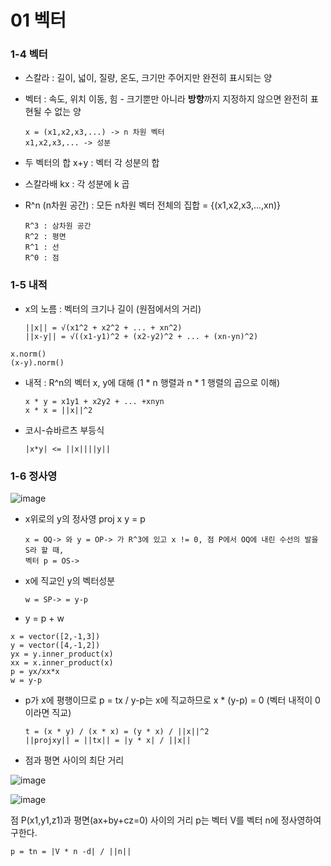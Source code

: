 # 01 벡터



### 1-4 벡터



* 스칼라 : 길이, 넓이, 질량, 온도, 크기만 주어지만 완전히 표시되는 양



* 벡터 : 속도, 위치 이동, 힘 - 크기뿐만 아니라 **방향**까지 지정하지 않으면 완전히 표현될 수 없는 양



      x = (x1,x2,x3,...) -> n 차원 벡터
      x1,x2,x3,... -> 성분



* 두 벡터의 합 x+y : 벡터 각 성분의 합



* 스칼라배 kx : 각 성분에 k 곱



* R^n (n차원 공간) : 모든 n차원 벡터 전체의 집합 = {(x1,x2,x3,...,xn)}



      R^3 : 삼차원 공간
      R^2 : 평면
      R^1 : 선
      R^0 : 점



### 1-5 내적



* x의 노름 : 벡터의 크기나 길이 (원점에서의 거리)



      ||x|| = √(x1^2 + x2^2 + ... + xn^2)
      ||x-y|| = √((x1-y1)^2 + (x2-y2)^2 + ... + (xn-yn)^2)
      
      
      
```
x.norm()
(x-y).norm()
```



* 내적 : R^n의 벡터 x, y에 대해 (1 * n 행렬과 n * 1 행렬의 곱으로 이해)
    
    
    
      x * y = x1y1 + x2y2 + ... +xnyn
      x * x = ||x||^2



* 코시-슈바르츠 부등식 



      |x*y| <= ||x||||y||



### 1-6 정사영




![image](https://user-images.githubusercontent.com/89879599/149281597-a9b92606-f833-4d8a-9d78-8422d0cf5c50.png)



* x위로의 y의 정사영 proj x y = p



      x = OQ-> 와 y = OP-> 가 R^3에 있고 x != 0, 점 P에서 OQ에 내린 수선의 발을 S라 할 때,
      벡터 p = OS->



* x에 직교인 y의 벡터성분 



      w = SP-> = y-p



* y = p + w

      
       
```
x = vector([2,-1,3])
y = vector([4,-1,2])
yx = y.inner_product(x)
xx = x.inner_product(x)
p = yx/xx*x
w = y-p
```



* p가 x에 평행이므로 p = tx / y-p는 x에 직교하므로 x * (y-p) = 0 (벡터 내적이 0이라면 직교)



      t = (x * y) / (x * x) = (y * x) / ||x||^2
      ||projxy|| = ||tx|| = |y * x| / ||x||



* 점과 평면 사이의 최단 거리



![image](https://user-images.githubusercontent.com/89879599/149308853-bfb0df79-45d0-44c9-a13f-1fe9149bbbd2.png)



![image](https://user-images.githubusercontent.com/89879599/149311375-a27d1f37-1520-4820-a2bc-cac2e1ecb495.png)



점 P(x1,y1,z1)과 평면(ax+by+cz=0) 사이의 거리 p는 벡터 V를 벡터 n에 정사영하여 구한다. 



    p = tn = |V * n -d| / ||n||





